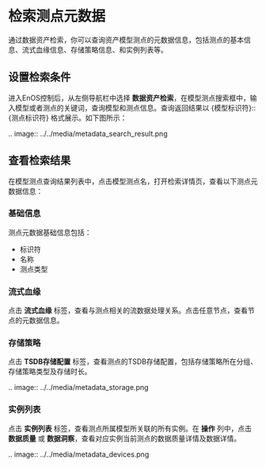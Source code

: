 # 检索测点元数据
通过数据资产检索，你可以查询资产模型测点的元数据信息，包括测点的基本信息、流式血缘信息、存储策略信息、和实例列表等。

## 设置检索条件
进入EnOS控制后，从左侧导航栏中选择 **数据资产检索**，在模型测点搜索框中，输入模型或者测点的关键词，查询模型和测点信息。查询返回结果以 {模型标识符}::{测点标识符} 格式展示。如下图所示：

.. image:: ../../media/metadata_search_result.png

## 查看检索结果
在模型测点查询结果列表中，点击模型测点名，打开检索详情页，查看以下测点元数据信息：

### 基础信息

测点元数据基础信息包括：

- 标识符
- 名称
- 测点类型

### 流式血缘

点击 **流式血缘** 标签，查看与测点相关的流数据处理关系。点击任意节点，查看节点的元数据信息。

### 存储策略

点击 **TSDB存储配置** 标签，查看测点的TSDB存储配置，包括存储策略所在分组、存储策略类型及存储时长。

.. image:: ../../media/metadata_storage.png

### 实例列表

点击 **实例列表** 标签，查看测点所属模型所关联的所有实例。在 **操作** 列中，点击 **数据质量** 或 **数据洞察**，查看对应实例当前测点的数据质量详情及数据详情。

.. image:: ../../media/metadata_devices.png

<!--end-->